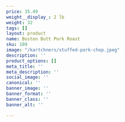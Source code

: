 ```yaml
---
price: 35.49
weight__display_: 2 lb
weight: 32
tags: []
layout: product
name: Boston Butt Pork Roast
sku: 109
image: "/kartchners/stuffed-pork-chop.jpeg"
description: ''
product_options: []
meta_title: ''
meta_description: ''
social_image: ''
canonical: ''
banner_image: ''
banner_format: ''
banner_class: ''
banner_alt: ''

---
```

